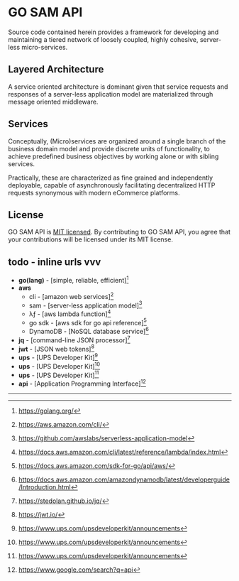 
# GO SAM API

Source code contained herein provides a framework for developing and maintaining a tiered network of loosely coupled, 
highly cohesive, server-less micro-services. 

## Layered Architecture

A service oriented architecture is dominant given that service requests and responses of a server-less application model 
are materialized through message oriented middleware.

## Services

Conceptually, (Micro)services are organized around a single branch of the business domain model and provide discrete 
units of functionality, to achieve predefined business objectives by working alone or with sibling services.

Practically, these are characterized as fine grained and independently deployable, capable of asynchronously 
facilitating decentralized HTTP requests synonymous with modern eCommerce platforms.

## License

GO SAM API is [MIT licensed](./LICENSE). By contributing to GO SAM API, you agree that your contributions will be 
licensed under its MIT license.

## todo - inline urls vvv
+ **go(lang)** - [simple, reliable, efficient][^go]
+ **aws** 
  + cli - [amazon web services][^aws]
  + sam - [server-less application model][^sam]
  + λƒ - [aws lambda function][^λƒ]
  + go sdk - [aws sdk for go api reference][^sdk]
  + DynamoDB - [NoSQL database service][^ddb]
+ **jq** - [command-line JSON processor][^jq]
+ **jwt** - [JSON web tokens][^jwt]
+ **ups** - [UPS Developer Kit][^ups]
+ **ups** - [UPS Developer Kit][^ups]
+ **ups** - [UPS Developer Kit][^ups]
+ **api** - [Application Programming Interface][^api]

***

[^api]: https://www.google.com/search?q=api
[^sam]: https://github.com/awslabs/serverless-application-model
[^sdk]: https://docs.aws.amazon.com/sdk-for-go/api/aws/
[^λƒ]: https://docs.aws.amazon.com/cli/latest/reference/lambda/index.html
[^go]: https://golang.org/
[^yq]: http://mikefarah.github.io/yq/
[^jq]: https://stedolan.github.io/jq/
[^aws]: https://aws.amazon.com/cli/
[^jwt]: https://jwt.io/
[^ddb]: https://docs.aws.amazon.com/amazondynamodb/latest/developerguide/Introduction.html
[^ups]: https://www.ups.com/upsdeveloperkit/announcements
[^soa]: https://en.wikipedia.org/wiki/Service-oriented_architecture
[^mic]: https://en.wikipedia.org/wiki/Microservices
